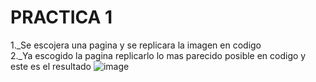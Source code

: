 # PRACTICA 1
1._Se escojera una pagina y se replicara la imagen en codigo <br>
2._Ya escogido la pagina replicarlo lo mas parecido posible en codigo y este es el resultado
![image](https://github.com/karlosveliz/Practicas-Buho/assets/126271356/d2dde739-a7b9-48f5-9739-33cd6d3f6e00)
